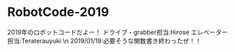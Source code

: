 # RobotCode-2019
2019年のロボットコードだよー！
ドライブ・grabber担当:Hirose
エレベーター担当:Teraterauyuki
\n 2019/01/19:必要そうな関数書き終わったぜ！！